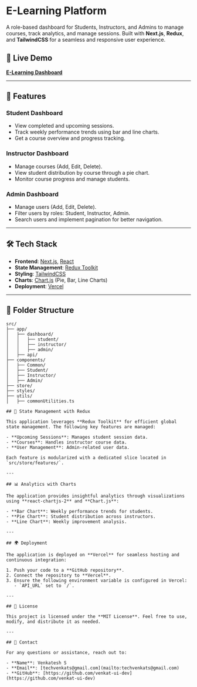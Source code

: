 # E-Learning Platform

A role-based dashboard for Students, Instructors, and Admins to manage courses, track analytics, and manage sessions. Built with **Next.js**, **Redux**, and **TailwindCSS** for a seamless and responsive user experience.

## 🔗 Live Demo
**[E-Learning Dashboard](https://e-learning-dashboard-pied.vercel.app/)**

---

## 🚀 Features
### **Student Dashboard**
- View completed and upcoming sessions.
- Track weekly performance trends using bar and line charts.
- Get a course overview and progress tracking.

### **Instructor Dashboard**
- Manage courses (Add, Edit, Delete).
- View student distribution by course through a pie chart.
- Monitor course progress and manage students.

### **Admin Dashboard**
- Manage users (Add, Edit, Delete).
- Filter users by roles: Student, Instructor, Admin.
- Search users and implement pagination for better navigation.

---

## 🛠️ Tech Stack
- **Frontend**: [Next.js](https://nextjs.org/), [React](https://reactjs.org/)
- **State Management**: [Redux Toolkit](https://redux-toolkit.js.org/)
- **Styling**: [TailwindCSS](https://tailwindcss.com/)
- **Charts**: [Chart.js](https://www.chartjs.org/) (Pie, Bar, Line Charts)
- **Deployment**: [Vercel](https://vercel.com/)

---

## 📁 Folder Structure
```plaintext
src/
├── app/
│   ├── dashboard/
│   │   ├── student/
│   │   ├── instructor/
│   │   ├── admin/
│   ├── api/
├── components/
│   ├── Common/
│   ├── Student/
│   ├── Instructor/
│   ├── Admin/
├── store/
├── styles/
├── utils/
│   ├── commonUtilities.ts

## 🔄 State Management with Redux

This application leverages **Redux Toolkit** for efficient global state management. The following key features are managed:

- **Upcoming Sessions**: Manages student session data.
- **Courses**: Handles instructor course data.
- **User Management**: Admin-related user data.

Each feature is modularized with a dedicated slice located in `src/store/features/`.

---

## 📊 Analytics with Charts

The application provides insightful analytics through visualizations using **react-chartjs-2** and **Chart.js**:

- **Bar Chart**: Weekly performance trends for students.
- **Pie Chart**: Student distribution across instructors.
- **Line Chart**: Weekly improvement analysis.

---

## 🌍 Deployment

The application is deployed on **Vercel** for seamless hosting and continuous integration:

1. Push your code to a **GitHub repository**.
2. Connect the repository to **Vercel**.
3. Ensure the following environment variable is configured in Vercel:
   - `API_URL` set to `/`.

---

## 📜 License

This project is licensed under the **MIT License**. Feel free to use, modify, and distribute it as needed.

---

## 📧 Contact

For any questions or assistance, reach out to:

- **Name**: Venkatesh S  
- **Email**: [techvenkats@gmail.com](mailto:techvenkats@gmail.com)  
- **GitHub**: [https://github.com/venkat-ui-dev](https://github.com/venkat-ui-dev)  